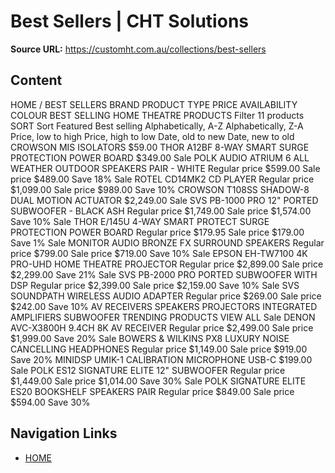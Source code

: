 # Best Sellers | CHT Solutions

**Source URL:** https://customht.com.au/collections/best-sellers

## Content

HOME / BEST SELLERS
BRAND
PRODUCT TYPE
PRICE
AVAILABILITY
COLOUR
BEST SELLING HOME THEATRE PRODUCTS
 Filter
11 products
SORT
Sort
Featured
Best selling
Alphabetically, A-Z
Alphabetically, Z-A
Price, low to high
Price, high to low
Date, old to new
Date, new to old
CROWSON MIS ISOLATORS
$59.00
THOR A12BF 8-WAY SMART SURGE PROTECTION POWER BOARD
$349.00
Sale
POLK AUDIO ATRIUM 6 ALL WEATHER OUTDOOR SPEAKERS PAIR - WHITE
Regular price
$599.00 
Sale price
$489.00 Save 18%
Sale
ROTEL CD14MK2 CD PLAYER
Regular price
$1,099.00 
Sale price
$989.00 Save 10%
CROWSON T108SS SHADOW-8 DUAL MOTION ACTUATOR
$2,249.00
Sale
SVS PB-1000 PRO 12" PORTED SUBWOOFER - BLACK ASH
Regular price
$1,749.00 
Sale price
$1,574.00 Save 10%
Sale
THOR E/145U 4-WAY SMART PROTECT SURGE PROTECTION POWER BOARD
Regular price
$179.95 
Sale price
$179.00 Save 1%
Sale
MONITOR AUDIO BRONZE FX SURROUND SPEAKERS
Regular price
$799.00 
Sale price
$719.00 Save 10%
Sale
EPSON EH-TW7100 4K PRO-UHD HOME THEATRE PROJECTOR
Regular price
$2,899.00 
Sale price
$2,299.00 Save 21%
Sale
SVS PB-2000 PRO PORTED SUBWOOFER WITH DSP
Regular price
$2,399.00 
Sale price
$2,159.00 Save 10%
Sale
SVS SOUNDPATH WIRELESS AUDIO ADAPTER
Regular price
$269.00 
Sale price
$242.00 Save 10%
AV RECEIVERS
SPEAKERS
PROJECTORS
INTEGRATED AMPLIFIERS
SUBWOOFER
TRENDING PRODUCTS
VIEW ALL
Sale
DENON AVC-X3800H 9.4CH 8K AV RECEIVER
Regular price
$2,499.00 
Sale price
$1,999.00 Save 20%
Sale
BOWERS & WILKINS PX8 LUXURY NOISE CANCELLING HEADPHONES
Regular price
$1,149.00 
Sale price
$919.00 Save 20%
MINIDSP UMIK-1 CALIBRATION MICROPHONE USB-C
$199.00
Sale
POLK ES12 SIGNATURE ELITE 12" SUBWOOFER
Regular price
$1,449.00 
Sale price
$1,014.00 Save 30%
Sale
POLK SIGNATURE ELITE ES20 BOOKSHELF SPEAKERS PAIR
Regular price
$849.00 
Sale price
$594.00 Save 30%

## Navigation Links

- [HOME](https://www.customht.com.au/)
